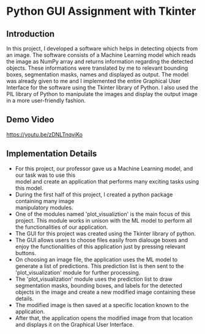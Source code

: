 
# Python GUI Assignment with Tkinter

## Introduction
In this project, I developed a software which helps in detecting objects from an image. The software consists of a Machine Learning model which reads the image as NumPy array and returns information regarding the detected objects. These informations were translated by me to relevant bounding boxes, segmentation masks, names and displayed as output. The model was already given to me and I implemented the entire Graphical User Interface for the software using the Tkinter library of Python. I also used the PIL library of Python to manipulate the images and display the output image in a more user-friendly fashion.

 

## Demo Video
https://youtu.be/zDNLTnqvjKo



## Implementation Details
- For this project, our professor gave us a Machine Learning model, and our task was to use this  
  model and create an application that performs many exciting tasks using this model.
- During the first half of this project, I created a python package containing many image  
  manipulatory modules.
- One of the modules named 'plot_visualiztion' is the main focus of this project. This module works 
  in unison with the ML model to perform all the functionalities of our application.
- The GUI for this project was created using the Tkinter library of python. 
- The GUI allows users to choose files easily from dialouge boxes and enjoy the functionalities of 
  this application just by pressing relevant buttons.
- On choosing an image file, the application uses the ML model to generate a list of predictions. 
  This prediction list is then sent to the 'plot_visualization' module for further processing.
- The 'plot_visualization' module uses the prediction list to draw segmentation masks, bounding 
  boxes, and labels for the detected objects in the image and create a new modified image containing these details.
- The modified image is then saved at a specific location known to the application. 
- After that, the application opens the modified image from that location and displays it on the 
  Graphical User Interface. 




